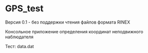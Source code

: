 # GPS_test
Версия 0.1 - без поддержки чтения файлов формата RINEX 

Консольное приложение определения координат неподвижного наблюдателя

Тест: data.dat 
